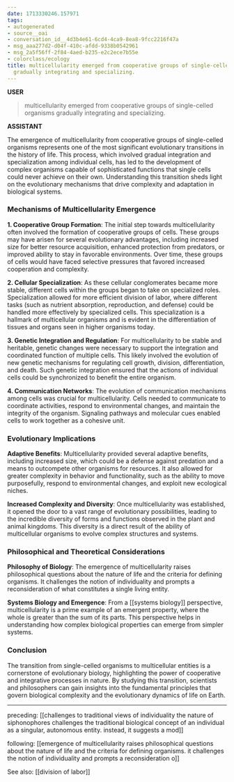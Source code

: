 ```yaml
---
date: 1713330246.157971
tags:
- autogenerated
- source__oai
- conversation_id__4d3b4e61-6cd4-4ca9-8ea8-9fcc2216f47a
- msg_aaa277d2-d04f-410c-afdd-9338b0542961
- msg_2a5f56ff-2f84-4aed-b235-e2c2ece7b55e
- colorclass/ecology
title: multicellularity emerged from cooperative groups of single-celled organisms
  gradually integrating and specializing.
---
```


**USER**

>multicellularity emerged from cooperative groups of single-celled organisms gradually integrating and specializing.


**ASSISTANT**

The emergence of multicellularity from cooperative groups of single-celled organisms represents one of the most significant evolutionary transitions in the history of life. This process, which involved gradual integration and specialization among individual cells, has led to the development of complex organisms capable of sophisticated functions that single cells could never achieve on their own. Understanding this transition sheds light on the evolutionary mechanisms that drive complexity and adaptation in biological systems.

### Mechanisms of Multicellularity Emergence

**1. Cooperative Group Formation**: The initial step towards multicellularity often involved the formation of cooperative groups of cells. These groups may have arisen for several evolutionary advantages, including increased size for better resource acquisition, enhanced protection from predators, or improved ability to stay in favorable environments. Over time, these groups of cells would have faced selective pressures that favored increased cooperation and complexity.

**2. Cellular Specialization**: As these cellular conglomerates became more stable, different cells within the groups began to take on specialized roles. Specialization allowed for more efficient division of labor, where different tasks (such as nutrient absorption, reproduction, and defense) could be handled more effectively by specialized cells. This specialization is a hallmark of multicellular organisms and is evident in the differentiation of tissues and organs seen in higher organisms today.

**3. Genetic Integration and Regulation**: For multicellularity to be stable and heritable, genetic changes were necessary to support the integration and coordinated function of multiple cells. This likely involved the evolution of new genetic mechanisms for regulating cell growth, division, differentiation, and death. Such genetic integration ensured that the actions of individual cells could be synchronized to benefit the entire organism.

**4. Communication Networks**: The evolution of communication mechanisms among cells was crucial for multicellularity. Cells needed to communicate to coordinate activities, respond to environmental changes, and maintain the integrity of the organism. Signaling pathways and molecular cues enabled cells to work together as a cohesive unit.

### Evolutionary Implications

**Adaptive Benefits**: Multicellularity provided several adaptive benefits, including increased size, which could be a defense against predation and a means to outcompete other organisms for resources. It also allowed for greater complexity in behavior and functionality, such as the ability to move purposefully, respond to environmental changes, and exploit new ecological niches.

**Increased Complexity and Diversity**: Once multicellularity was established, it opened the door to a vast range of evolutionary possibilities, leading to the incredible diversity of forms and functions observed in the plant and animal kingdoms. This diversity is a direct result of the ability of multicellular organisms to evolve complex structures and systems.

### Philosophical and Theoretical Considerations

**Philosophy of Biology**: The emergence of multicellularity raises philosophical questions about the nature of life and the criteria for defining organisms. It challenges the notion of individuality and prompts a reconsideration of what constitutes a single living entity.

**Systems Biology and Emergence**: From a [[systems biology]] perspective, multicellularity is a prime example of an emergent property, where the whole is greater than the sum of its parts. This perspective helps in understanding how complex biological properties can emerge from simpler systems.

### Conclusion

The transition from single-celled organisms to multicellular entities is a cornerstone of evolutionary biology, highlighting the power of cooperative and integrative processes in nature. By studying this transition, scientists and philosophers can gain insights into the fundamental principles that govern biological complexity and the evolutionary dynamics of life on Earth.


---

preceding: [[challenges to traditional views of individuality the nature of siphonophores challenges the traditional biological concept of an individual as a singular, autonomous entity. instead, it suggests a mod]]  


following: [[emergence of multicellularity raises philosophical questions about the nature of life and the criteria for defining organisms. it challenges the notion of individuality and prompts a reconsideration o]]

See also: [[division of labor]]